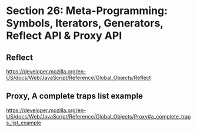 # Section 26: Meta-Programming: Symbols, Iterators, Generators, Reflect API & Proxy API

## Reflect

https://developer.mozilla.org/en-US/docs/Web/JavaScript/Reference/Global_Objects/Reflect

## Proxy, A complete traps list example

https://developer.mozilla.org/en-US/docs/Web/JavaScript/Reference/Global_Objects/Proxy#a_complete_traps_list_example

